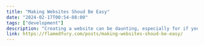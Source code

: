 ```yaml
---
title: "Making Websites Shoud Be Easy"
date: "2024-02-17T00:54-08:00"
tags: ["development"]
description: "Creating a website can be daunting, especially for if you`re not a developer. This is a summary of a conversation with Sara Joy. Our vision is to make it easy for anyone to create a beautiful and functional website."
link: https://flamedfury.com/posts/making-websites-shoud-be-easy/
---
```

